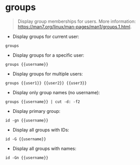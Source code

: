 # groups

> Display group memberships for users.
> More information: <https://man7.org/linux/man-pages/man1/groups.1.html>.

- Display groups for current user:

`groups`

- Display groups for a specific user:

`groups {{username}}`

- Display groups for multiple users:

`groups {{user1}} {{user2}} {{user3}}`

- Display only group names (no username):

`groups {{username}} | cut -d: -f2`

- Display primary group:

`id -gn {{username}}`

- Display all groups with IDs:

`id -G {{username}}`

- Display all groups with names:

`id -Gn {{username}}`